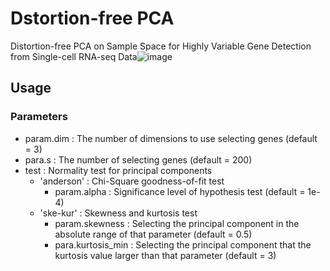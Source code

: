 # Dstortion-free PCA
Distortion-free PCA on Sample Space for Highly Variable Gene Detection from Single-cell RNA-seq Data![image](https://user-images.githubusercontent.com/17615872/120912195-38954e80-c6c8-11eb-9852-616d687c5843.png)

## Usage
### Parameters
* param.dim : The number of dimensions to use selecting genes (default = 3)
* para.s    : The number of selecting genes (default = 200)
* test      : Normality test for principal components
  * 'anderson' : Chi-Square goodness-of-fit test
    * param.alpha : Significance level of hypothesis test (default = 1e-4)
  * 'ske-kur'  : Skewness and kurtosis test
    * param.skewness    : Selecting the principal component in the absolute range of that parameter (default = 0.5)
    * para.kurtosis_min : Selecting the principal component that the kurtosis value larger than that parameter (default = 3)
  
